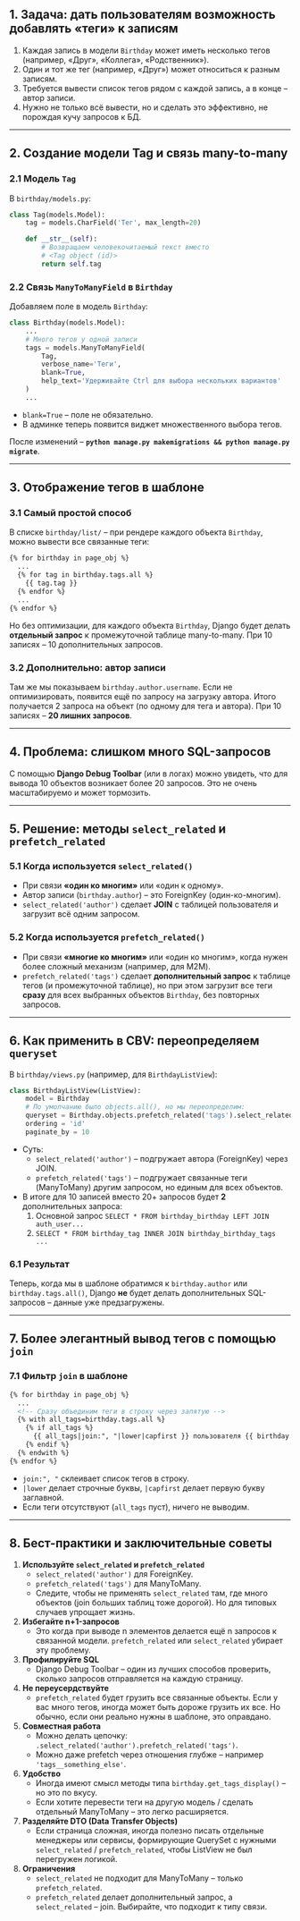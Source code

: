 ## 1. Задача: дать пользователям возможность добавлять «теги» к записям

1. Каждая запись в модели `Birthday` может иметь несколько тегов (например, «Друг», «Коллега», «Родственник»).
2. Один и тот же тег (например, «Друг») может относиться к разным записям.
3. Требуется вывести список тегов рядом с каждой запись, а в конце – автор записи.
4. Нужно не только всё вывести, но и сделать это эффективно, не порождая кучу запросов к БД.

---

## 2. Создание модели Tag и связь many-to-many

### 2.1 Модель `Tag`

В `birthday/models.py`:

```python
class Tag(models.Model):
    tag = models.CharField('Тег', max_length=20)

    def __str__(self):
        # Возвращаем человекочитаемый текст вместо 
        # <Tag object (id)>
        return self.tag
```

### 2.2 Связь `ManyToManyField` в `Birthday`

Добавляем поле в модель `Birthday`:

```python
class Birthday(models.Model):
    ...
    # Много тегов у одной записи
    tags = models.ManyToManyField(
        Tag,
        verbose_name='Теги',
        blank=True,
        help_text='Удерживайте Ctrl для выбора нескольких вариантов'
    )
    ...
```

- `blank=True` – поле не обязательно.
- В админке теперь появится виджет множественного выбора тегов.

После изменений – **`python manage.py makemigrations && python manage.py migrate`**.

---

## 3. Отображение тегов в шаблоне

### 3.1 Самый простой способ

В списке `birthday/list/` – при рендере каждого объекта `Birthday`, можно вывести все связанные теги:

```html
{% for birthday in page_obj %}
  ...
  {% for tag in birthday.tags.all %}
    {{ tag.tag }}
  {% endfor %}
  ...
{% endfor %}
```

Но без оптимизации, для каждого объекта `Birthday`, Django будет делать **отдельный запрос** к промежуточной таблице many-to-many. При 10 записях – 10 дополнительных запросов.

### 3.2 Дополнительно: автор записи

Там же мы показываем `birthday.author.username`. Если не оптимизировать, появится ещё по запросу на загрузку автора. Итого получается 2 запроса на объект (по одному для тега и автора). При 10 записях – **20 лишних запросов**.

---

## 4. Проблема: слишком много SQL-запросов

С помощью **Django Debug Toolbar** (или в логах) можно увидеть, что для вывода 10 объектов возникает более 20 запросов. Это не очень масштабируемо и может тормозить.

---

## 5. Решение: методы `select_related` и `prefetch_related`

### 5.1 Когда используется `select_related()`

- При связи **«один ко многим»** или «один к одному».
- Автор записи (`birthday.author`) – это ForeignKey (один-ко-многим).
- `select_related('author')` сделает **JOIN** с таблицей пользователя и загрузит всё одним запросом.

### 5.2 Когда используется `prefetch_related()`

- При связи **«многие ко многим»** или «один ко многим», когда нужен более сложный механизм (например, для M2M).
- `prefetch_related('tags')` сделает **дополнительный запрос** к таблице тегов (и промежуточной таблице), но при этом загрузит все теги **сразу** для всех выбранных объектов `Birthday`, без повторных запросов.

---

## 6. Как применить в CBV: переопределяем `queryset`

В `birthday/views.py` (например, для `BirthdayListView`):

```python
class BirthdayListView(ListView):
    model = Birthday
    # По умолчанию было objects.all(), но мы переопределим:
    queryset = Birthday.objects.prefetch_related('tags').select_related('author')
    ordering = 'id'
    paginate_by = 10
```

- Суть:
    - `select_related('author')` – подгружает автора (ForeignKey) через JOIN.
    - `prefetch_related('tags')` – подгружает связанные теги (ManyToMany) другим запросом, но единым для всех объектов.
- В итоге для 10 записей вместо 20+ запросов будет **2** дополнительных запроса:
    1. Основной запрос `SELECT * FROM birthday_birthday LEFT JOIN auth_user...`
    2. `SELECT * FROM birthday_tag INNER JOIN birthday_birthday_tags ...`

### 6.1 Результат

Теперь, когда мы в шаблоне обратимся к `birthday.author` или `birthday.tags.all()`, Django **не** будет делать дополнительных SQL-запросов – данные уже предзагружены.

---

## 7. Более элегантный вывод тегов с помощью `join`

### 7.1 Фильтр `join` в шаблоне

```html
{% for birthday in page_obj %}
  ...
  <!-- Сразу объединим теги в строку через запятую -->
  {% with all_tags=birthday.tags.all %}
    {% if all_tags %}
      {{ all_tags|join:", "|lower|capfirst }} пользователя {{ birthday.author.username }}
    {% endif %}
  {% endwith %}
{% endfor %}
```

- `join:", "` склеивает список тегов в строку.
- `|lower` делает строчные буквы, `|capfirst` делает первую букву заглавной.
- Если теги отсутствуют (`all_tags` пуст), ничего не выводим.

---

## 8. Бест-практики и заключительные советы

1. **Используйте `select_related` и `prefetch_related`**
    - `select_related('author')` для ForeignKey.
    - `prefetch_related('tags')` для ManyToMany.
    - Следите, чтобы не применять `select_related` там, где много объектов (join больших таблиц тоже дорогой). Но для типовых случаев упрощает жизнь.
2. **Избегайте n+1-запросов**
    - Это когда при выводе n элементов делается ещё n запросов к связанной модели. `prefetch_related` или `select_related` убирает эту проблему.
3. **Профилируйте SQL**
    - Django Debug Toolbar – один из лучших способов проверить, сколько запросов отправляется на каждую страницу.
4. **Не переусердствуйте**
    - `prefetch_related` будет грузить все связанные объекты. Если у вас много тегов, иногда может быть дороже грузить их все. Но обычно, если они реально нужны в шаблоне, это оправдано.
5. **Совместная работа**
    - Можно делать цепочку: `.select_related('author').prefetch_related('tags')`.
    - Можно даже prefetch через отношения глубже – например `'tags__something_else'`.
6. **Удобство**
    - Иногда имеют смысл методы типа `birthday.get_tags_display()` – но это по вкусу.
    - Если хотите перевести теги на другую модель / сделать отдельный ManyToMany – это легко расширяется.
7. **Разделяйте DTO (Data Transfer Objects)**
    - Если страница сложная, иногда полезно писать отдельные менеджеры или сервисы, формирующие QuerySet с нужными `select_related` / `prefetch_related`, чтобы ListView не был перегружен логикой.
8. **Ограничения**
    - `select_related` не подходит для ManyToMany – только `prefetch_related`.
    - `prefetch_related` делает дополнительный запрос, а `select_related` – join. Выбирайте, что подходит к типу связи.
